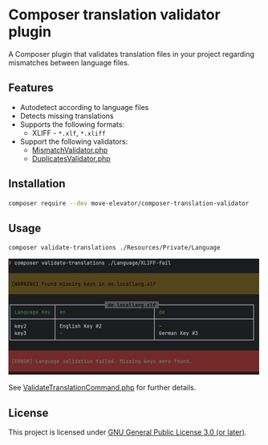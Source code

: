 # Composer translation validator plugin

A Composer plugin that validates translation files in your project regarding mismatches between language files.

## Features

* Autodetect according to language files
* Detects missing translations
* Supports the following formats:
  * XLIFF - `*.xlf`, `*.xliff`
* Support the following validators:
  * [MismatchValidator.php](src/Validator/MismatchValidator.php)
  * [DuplicatesValidator.php](src/Validator/DuplicatesValidator.php)

## Installation

```bash
composer require --dev move-elevator/composer-translation-validator
```

## Usage

```bash
composer validate-translations ./Resources/Private/Language
```
![console.jpg](docs/console.jpg)

See [ValidateTranslationCommand.php](src/Command/ValidateTranslationCommand.php) for further details.

## License

This project is licensed under [GNU General Public License 3.0 (or later)](LICENSE.md).
